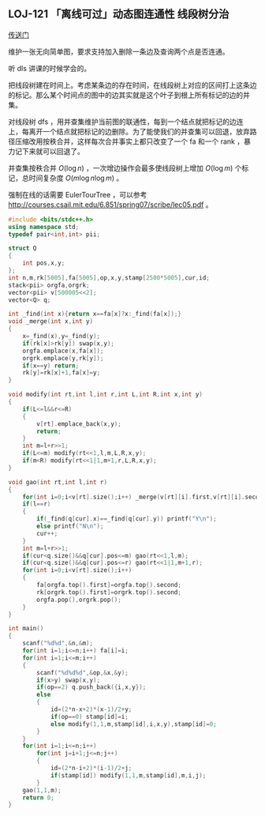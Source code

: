 ## LOJ-121 「离线可过」动态图连通性 线段树分治

[传送门](<https://loj.ac/problem/121>)

维护一张无向简单图，要求支持加入删除一条边及查询两个点是否连通。

听 $\text{dls}$ 讲课的时候学会的。

把线段树建在时间上。考虑某条边的存在时间，在线段树上对应的区间打上这条边的标记。那么某个时间点的图中的边其实就是这个叶子到根上所有标记的边的并集。

对线段树 $\text{dfs}$ ，用并查集维护当前图的联通性，每到一个结点就把标记的边连上，每离开一个结点就把标记的边删除。为了能使我们的并查集可以回退，放弃路径压缩改用按秩合并，这样每次合并事实上都只改变了一个 $\text{fa}$ 和一个 $\text{rank}$ ，暴力记下来就可以回退了。

并查集按秩合并 $O(\log n)$ ，一次增边操作会最多使线段树上增加 $O(\log m)$ 个标记，总时间复杂度 $O(m\log n \log m)$ 。

强制在线的话需要 $\text{EulerTourTree}$ ，可以参考 http://courses.csail.mit.edu/6.851/spring07/scribe/lec05.pdf 。

```cpp
#include <bits/stdc++.h>
using namespace std;
typedef pair<int,int> pii;

struct Q
{
    int pos,x,y;
};
int n,m,rk[5005],fa[5005],op,x,y,stamp[2500*5005],cur,id;
stack<pii> orgfa,orgrk;
vector<pii> v[500005<<2];
vector<Q> q;

int _find(int x){return x==fa[x]?x:_find(fa[x]);}
void _merge(int x,int y)
{
    x=_find(x),y=_find(y);
    if(rk[x]>rk[y]) swap(x,y);
    orgfa.emplace(x,fa[x]);
    orgrk.emplace(y,rk[y]);
    if(x==y) return;
    rk[y]=rk[x]+1,fa[x]=y;
}

void modify(int rt,int l,int r,int L,int R,int x,int y)
{
    if(L<=l&&r<=R)
    {
        v[rt].emplace_back(x,y);
        return;
    }
    int m=l+r>>1;
    if(L<=m) modify(rt<<1,l,m,L,R,x,y);
    if(m<R) modify(rt<<1|1,m+1,r,L,R,x,y);
}

void gao(int rt,int l,int r)
{
    for(int i=0;i<v[rt].size();i++) _merge(v[rt][i].first,v[rt][i].second);
    if(l==r)
    {
        if(_find(q[cur].x)==_find(q[cur].y)) printf("Y\n");
        else printf("N\n");
        cur++;
    }
    int m=l+r>>1;
    if(cur<q.size()&&q[cur].pos<=m) gao(rt<<1,l,m);
    if(cur<q.size()&&q[cur].pos<=r) gao(rt<<1|1,m+1,r);
    for(int i=0;i<v[rt].size();i++)
    {
        fa[orgfa.top().first]=orgfa.top().second;
        rk[orgrk.top().first]=orgrk.top().second;
        orgfa.pop(),orgrk.pop();
    }
}

int main()
{
    scanf("%d%d",&n,&m);
    for(int i=1;i<=n;i++) fa[i]=i;
    for(int i=1;i<=m;i++)
    {
        scanf("%d%d%d",&op,&x,&y);
        if(x>y) swap(x,y);
        if(op==2) q.push_back({i,x,y});
        else
        {
            id=(2*n-x+2)*(x-1)/2+y;
            if(op==0) stamp[id]=i;
            else modify(1,1,m,stamp[id],i,x,y),stamp[id]=0;
        }
    }
    for(int i=1;i<=n;i++)
        for(int j=i+1;j<=n;j++)
        {
            id=(2*n-i+2)*(i-1)/2+j;
            if(stamp[id]) modify(1,1,m,stamp[id],m,i,j);
        }
    gao(1,1,m);
    return 0;
}
```